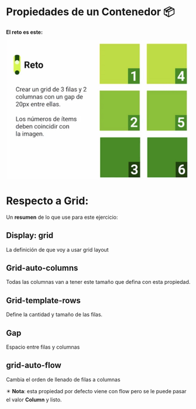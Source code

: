 # Propiedades de un Contenedor 📦

**El reto es este:** 
<p align="center">
  <img style="width:500px; heigh:500px" src="https://github.com/LizethPatino/curso-grid-platzi/blob/main/Ejercicio_1/Images/reto.jpg">
</p>

# Respecto a Grid: 
Un **resumen** de lo que use para este ejercicio: 

## Display: grid
La definición de que voy a usar grid layout 

## Grid-auto-columns
Todas las columnas van a tener este tamaño que defina con esta propiedad.

## Grid-template-rows
Define la cantidad y tamaño de las filas.

## Gap
Espacio entre filas y columnas

## grid-auto-flow
Cambia el orden de llenado de filas a columnas

 ✴️ **Nota**: esta propiedad por defecto viene con flow pero se le puede pasar el valor 
 **Column** y listo.

